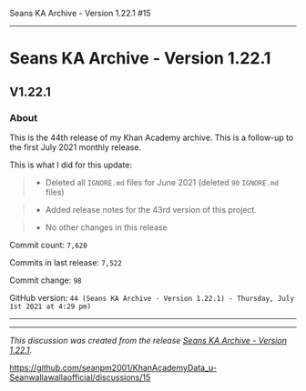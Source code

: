 Seans KA Archive - Version 1.22.1 #15 


***

# Seans KA Archive - Version 1.22.1

## V1.22.1

### About

This is the 44th release of my Khan Academy archive. This is a follow-up to the first July 2021 monthly release.

This is what I did for this update:

> * Deleted all `IGNORE.md` files for June 2021 (deleted `90` `IGNORE.md` files)

> * Added release notes for the 43rd version of this project.

> * No other changes in this release

Commit count: `7,620`

Commits in last release: `7,522`

Commit change: `98`

GitHub version: `44 (Seans KA Archive - Version 1.22.1) - Thursday, July 1st 2021 at 4:29 pm)`

***


<hr /><em>This discussion was created from the release <a href='https://github.com/seanpm2001/KhanAcademyData_u-Seanwallawallaofficial/releases/tag/V1.22.1'>Seans KA Archive - Version 1.22.1</a>.</em>


https://github.com/seanpm2001/KhanAcademyData_u-Seanwallawallaofficial/discussions/15
